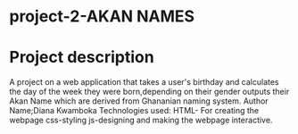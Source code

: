 # project-2-AKAN NAMES
# Project description
A project on a web application that takes a user's birthday and calculates the day of the week they were born,depending on their gender outputs their Akan Name which are derived from Ghananian naming system.
Author Name;Diana Kwamboka
Technologies used:
   HTML- For creating the webpage
   css-styling
    js-designing and making the webpage interactive.
   
